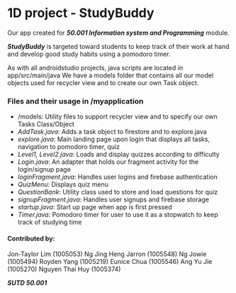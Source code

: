 # 1D project - StudyBuddy
Our app created for ***50.001 Information system and Programming*** module. 

***StudyBuddy*** is targeted toward students to keep track of their work at hand and develop good study habits using a pomodoro timer.


As with all androidstudio projects, java scripts are located in app/src/main/java
We have a models folder that contains all our model objects used for recycler view and to create our own Task object.


### Files and their usage in /myapplication
- /models: Utility files to support recycler view and to specify our own Tasks Class/Object
- *AddTask.java*: Adds a task object to firestore and to explore.java
- *explore.java*: Main landing page upon login that displays all tasks, navigation to pomodoro timer, quiz
- *Level1, Level2.java*: Loads and display quizzes according to difficulty
- *Login.java*: An adapter that holds our fragment activity for the login/signup page
- *loginFragment.java*: Handles user logins and firebase authentication
- *QuizMenu*: Displays quiz menu
- *QuestionBank*: Utility class used to store and load questions for quiz
- *signupFragment.java*: Handles user signups and firebase storage
- *startup.java*: Start up page when app is first pressed
- *Timer.java*: Pomodoro timer for user to use it as a stopwatch to keep track of studying time


#### Contributed by:

Jon-Taylor Lim (1005053)
Ng Jing Heng Jarron (1005548)
Ng Jowie (1005494)
Royden Yang (1005219)
Eunice Chua (1005546)
Ang Yu Jie (1005270)
Nguyen Thai Huy (1005374)

***SUTD 50.001***

